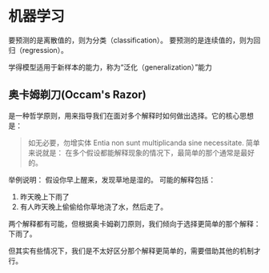 # 机器学习


要预测的是离散值的，则为分类（classification）。
要预测的是连续值的，则为回归（regression）。

学得模型适用于新样本的能力，称为“泛化（generalization）”能力


## 奥卡姆剃刀(Occam's Razor)

是一种哲学原则，用来指导我们在面对多个解释时如何做出选择。它的核心思想是：
> 如无必要，勿增实体
> Entia non sunt multiplicanda sine necessitate.
简单来说就是： 在多个假设都能解释现象的情况下，最简单的那个通常是最好的。

举例说明：
假设你早上醒来，发现草地是湿的。
可能的解释包括：
1. 昨天晚上下雨了
2. 有人昨天晚上偷偷给你草地浇了水，然后走了。

两个解释都有可能，但根据奥卡姆剃刀原则，我们倾向于选择更简单的那个解释： 下雨了。


但其实有些情况下，我们是不太好区分那个解释更简单的，需要借助其他的机制才行。